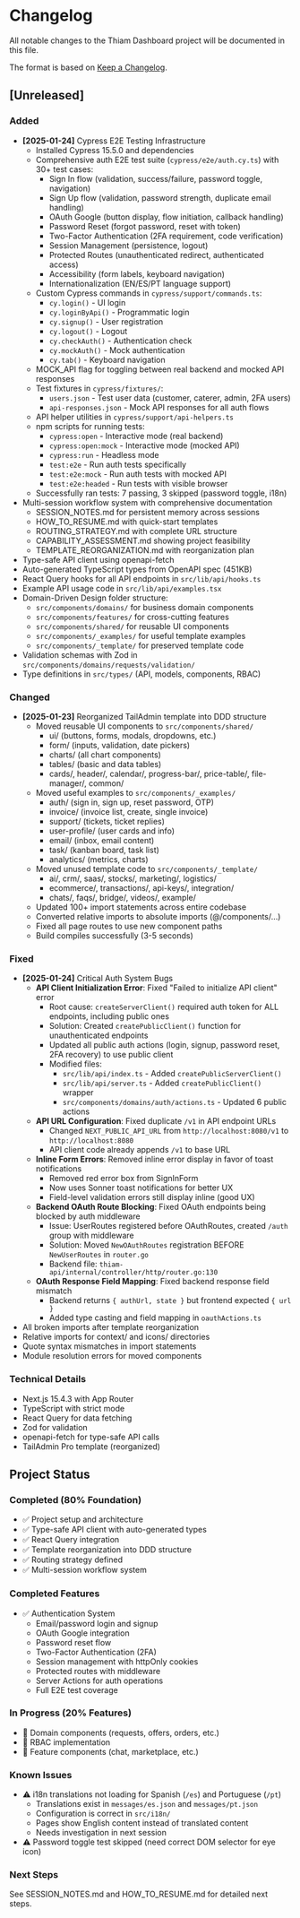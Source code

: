 # Changelog

All notable changes to the Thiam Dashboard project will be documented in this file.

The format is based on [Keep a Changelog](https://keepachangelog.com/en/1.0.0/).

## [Unreleased]

### Added
- **[2025-01-24]** Cypress E2E Testing Infrastructure
  - Installed Cypress 15.5.0 and dependencies
  - Comprehensive auth E2E test suite (`cypress/e2e/auth.cy.ts`) with 30+ test cases:
    - Sign In flow (validation, success/failure, password toggle, navigation)
    - Sign Up flow (validation, password strength, duplicate email handling)
    - OAuth Google (button display, flow initiation, callback handling)
    - Password Reset (forgot password, reset with token)
    - Two-Factor Authentication (2FA requirement, code verification)
    - Session Management (persistence, logout)
    - Protected Routes (unauthenticated redirect, authenticated access)
    - Accessibility (form labels, keyboard navigation)
    - Internationalization (EN/ES/PT language support)
  - Custom Cypress commands in `cypress/support/commands.ts`:
    - `cy.login()` - UI login
    - `cy.loginByApi()` - Programmatic login
    - `cy.signup()` - User registration
    - `cy.logout()` - Logout
    - `cy.checkAuth()` - Authentication check
    - `cy.mockAuth()` - Mock authentication
    - `cy.tab()` - Keyboard navigation
  - MOCK_API flag for toggling between real backend and mocked API responses
  - Test fixtures in `cypress/fixtures/`:
    - `users.json` - Test user data (customer, caterer, admin, 2FA users)
    - `api-responses.json` - Mock API responses for all auth flows
  - API helper utilities in `cypress/support/api-helpers.ts`
  - npm scripts for running tests:
    - `cypress:open` - Interactive mode (real backend)
    - `cypress:open:mock` - Interactive mode (mocked API)
    - `cypress:run` - Headless mode
    - `test:e2e` - Run auth tests specifically
    - `test:e2e:mock` - Run auth tests with mocked API
    - `test:e2e:headed` - Run tests with visible browser
  - Successfully ran tests: 7 passing, 3 skipped (password toggle, i18n)
- Multi-session workflow system with comprehensive documentation
  - SESSION_NOTES.md for persistent memory across sessions
  - HOW_TO_RESUME.md with quick-start templates
  - ROUTING_STRATEGY.md with complete URL structure
  - CAPABILITY_ASSESSMENT.md showing project feasibility
  - TEMPLATE_REORGANIZATION.md with reorganization plan
- Type-safe API client using openapi-fetch
- Auto-generated TypeScript types from OpenAPI spec (451KB)
- React Query hooks for all API endpoints in `src/lib/api/hooks.ts`
- Example API usage code in `src/lib/api/examples.tsx`
- Domain-Driven Design folder structure:
  - `src/components/domains/` for business domain components
  - `src/components/features/` for cross-cutting features
  - `src/components/shared/` for reusable UI components
  - `src/components/_examples/` for useful template examples
  - `src/components/_template/` for preserved template code
- Validation schemas with Zod in `src/components/domains/requests/validation/`
- Type definitions in `src/types/` (API, models, components, RBAC)

### Changed
- **[2025-01-23]** Reorganized TailAdmin template into DDD structure
  - Moved reusable UI components to `src/components/shared/`
    - ui/ (buttons, forms, modals, dropdowns, etc.)
    - form/ (inputs, validation, date pickers)
    - charts/ (all chart components)
    - tables/ (basic and data tables)
    - cards/, header/, calendar/, progress-bar/, price-table/, file-manager/, common/
  - Moved useful examples to `src/components/_examples/`
    - auth/ (sign in, sign up, reset password, OTP)
    - invoice/ (invoice list, create, single invoice)
    - support/ (tickets, ticket replies)
    - user-profile/ (user cards and info)
    - email/ (inbox, email content)
    - task/ (kanban board, task list)
    - analytics/ (metrics, charts)
  - Moved unused template code to `src/components/_template/`
    - ai/, crm/, saas/, stocks/, marketing/, logistics/
    - ecommerce/, transactions/, api-keys/, integration/
    - chats/, faqs/, bridge/, videos/, example/
  - Updated 100+ import statements across entire codebase
  - Converted relative imports to absolute imports (@/components/...)
  - Fixed all page routes to use new component paths
  - Build compiles successfully (3-5 seconds)

### Fixed
- **[2025-01-24]** Critical Auth System Bugs
  - **API Client Initialization Error**: Fixed "Failed to initialize API client" error
    - Root cause: `createServerClient()` required auth token for ALL endpoints, including public ones
    - Solution: Created `createPublicClient()` function for unauthenticated endpoints
    - Updated all public auth actions (login, signup, password reset, 2FA recovery) to use public client
    - Modified files:
      - `src/lib/api/index.ts` - Added `createPublicServerClient()`
      - `src/lib/api/server.ts` - Added `createPublicClient()` wrapper
      - `src/components/domains/auth/actions.ts` - Updated 6 public actions
  - **API URL Configuration**: Fixed duplicate `/v1` in API endpoint URLs
    - Changed `NEXT_PUBLIC_API_URL` from `http://localhost:8080/v1` to `http://localhost:8080`
    - API client code already appends `/v1` to base URL
  - **Inline Form Errors**: Removed inline error display in favor of toast notifications
    - Removed red error box from SignInForm
    - Now uses Sonner toast notifications for better UX
    - Field-level validation errors still display inline (good UX)
  - **Backend OAuth Route Blocking**: Fixed OAuth endpoints being blocked by auth middleware
    - Issue: UserRoutes registered before OAuthRoutes, created `/auth` group with middleware
    - Solution: Moved `NewOAuthRoutes` registration BEFORE `NewUserRoutes` in `router.go`
    - Backend file: `thiam-api/internal/controller/http/router.go:130`
  - **OAuth Response Field Mapping**: Fixed backend response field mismatch
    - Backend returns `{ authUrl, state }` but frontend expected `{ url }`
    - Added type casting and field mapping in `oauthActions.ts`
- All broken imports after template reorganization
- Relative imports for context/ and icons/ directories
- Quote syntax mismatches in import statements
- Module resolution errors for moved components

### Technical Details
- Next.js 15.4.3 with App Router
- TypeScript with strict mode
- React Query for data fetching
- Zod for validation
- openapi-fetch for type-safe API calls
- TailAdmin Pro template (reorganized)

## Project Status

### Completed (80% Foundation)
- ✅ Project setup and architecture
- ✅ Type-safe API client with auto-generated types
- ✅ React Query integration
- ✅ Template reorganization into DDD structure
- ✅ Routing strategy defined
- ✅ Multi-session workflow system

### Completed Features
- ✅ Authentication System
  - Email/password login and signup
  - OAuth Google integration
  - Password reset flow
  - Two-Factor Authentication (2FA)
  - Session management with httpOnly cookies
  - Protected routes with middleware
  - Server Actions for auth operations
  - Full E2E test coverage

### In Progress (20% Features)
- 🔄 Domain components (requests, offers, orders, etc.)
- 🔄 RBAC implementation
- 🔄 Feature components (chat, marketplace, etc.)

### Known Issues
- ⚠️ i18n translations not loading for Spanish (`/es`) and Portuguese (`/pt`)
  - Translations exist in `messages/es.json` and `messages/pt.json`
  - Configuration is correct in `src/i18n/`
  - Pages show English content instead of translated content
  - Needs investigation in next session
- ⚠️ Password toggle test skipped (need correct DOM selector for eye icon)

### Next Steps
See SESSION_NOTES.md and HOW_TO_RESUME.md for detailed next steps.
